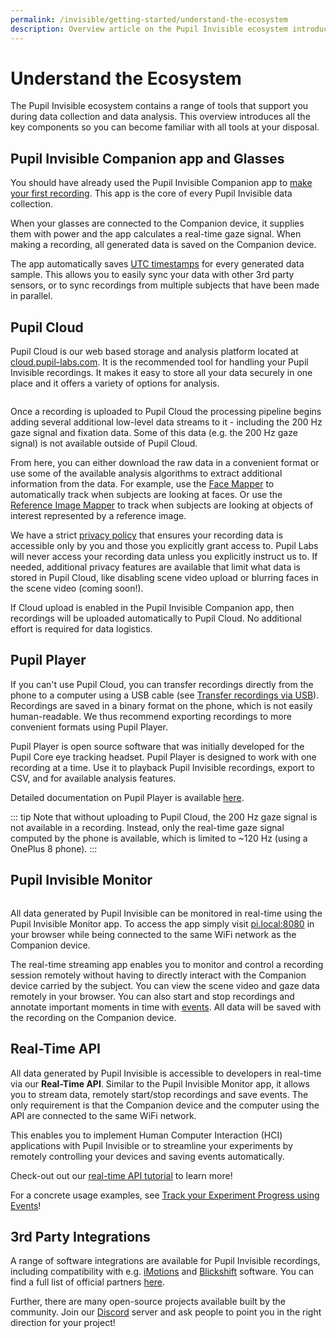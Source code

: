 ```yaml
---
permalink: /invisible/getting-started/understand-the-ecosystem
description: Overview article on the Pupil Invisible ecosystem introducing available software components.
---
```


# Understand the Ecosystem
The Pupil Invisible ecosystem contains a range of tools that support you during data collection and data analysis. This overview introduces all the key components so you can become familiar with all tools at your disposal.

## Pupil Invisible Companion app and Glasses
You should have already used the Pupil Invisible Companion app to [make your first recording](/invisible/getting-started/first-recording). This app is the core of every Pupil Invisible data collection.

When your glasses are connected to the Companion device, it supplies them with power and the app calculates a real-time gaze signal. When making a recording, all generated data is saved on the Companion device.

The app automatically saves [UTC timestamps](https://en.wikipedia.org/wiki/Coordinated_Universal_Time) for every generated data sample. This allows you to easily sync your data with other 3rd party sensors, or to sync recordings from multiple subjects that have been made in parallel.


## Pupil Cloud
Pupil Cloud is our web based storage and analysis platform located at [cloud.pupil-labs.com](https://cloud.pupil-labs.com/). It is the recommended tool for handling your Pupil Invisible recordings.
It makes it easy to store all your data securely in one place and it offers a variety of options for analysis.

<div class="pb-4" style="display:flex;justify-content:center;">
  <v-img
    :src="require('../../media/invisible/getting-started/PL-Ecosystem-white.jpg')"
    max-width=100%
  >
  </v-img>
</div>

Once a recording is uploaded to Pupil Cloud the processing pipeline begins adding several additional low-level data streams to it - including the 200 Hz gaze signal and fixation data. Some of this data (e.g. the 200 Hz gaze signal) is not available outside of Pupil Cloud.

From here, you can either download the raw data in a convenient format or use some of the available analysis algorithms to extract additional information from the data. For example, use the [Face Mapper](/invisible/enrichments/#face-mapper) to automatically track when subjects are looking at faces. Or use the [Reference Image Mapper](/invisible/enrichments/#reference-image-mapper) to track when subjects are looking at objects of interest represented by a reference image.

We have a strict [privacy policy](https://pupil-labs.com/legal/) that ensures your recording data is accessible only by you and those you explicitly grant access to. Pupil Labs will never access your recording data unless you explicitly instruct us to. If needed, additional privacy features are available that limit what data is stored in Pupil Cloud, like disabling scene video upload or blurring faces in the scene video (coming soon!).

If Cloud upload is enabled in the Pupil Invisible Companion app, then recordings will be uploaded automatically to Pupil Cloud. No additional effort is required for data logistics.


## Pupil Player
If you can't use Pupil Cloud, you can transfer recordings directly from the phone to a computer using a USB cable (see [Transfer recordings via USB](/invisible/how-tos/data-collection-with-the-companion-app/transfer-recordings-via-usb)). Recordings are saved in a binary format on the phone, which is not easily human-readable. We thus recommend exporting recordings to more convenient formats using Pupil Player.

Pupil Player is open source software that was initially developed for the Pupil Core eye tracking headset. Pupil Player is designed to work with one recording at a time. Use it to playback Pupil Invisible recordings, export to CSV, and for available analysis features.  

Detailed documentation on Pupil Player is available [here](/core/software/pupil-player).

<DownloadLinks/>

::: tip
Note that without uploading to Pupil Cloud, the 200 Hz gaze signal is not available in a recording. Instead, only the real-time gaze signal computed by the phone is available, which is limited to ~120 Hz (using a OnePlus 8 phone).
:::


## Pupil Invisible Monitor
<div style="display:flex;justify-content:center;" class="pb-4">
  <v-img
    :src="require('../../media/invisible/getting-started/pi-monitor-app.jpg')"
    max-width=100%
  >
  </v-img>
</div>

All data generated by Pupil Invisible can be monitored in real-time using the Pupil Invisible Monitor app. To access the app simply visit [pi.local:8080](http://pi.local:8080) in your browser while being connected to the same WiFi network as the Companion device.

The real-time streaming app enables you to monitor and control a recording session remotely without having to directly interact with the Companion device carried by the subject. You can view the scene video and gaze data remotely in your browser. You can also start and stop recordings and annotate important moments in time with [events](/invisible/explainers/basic-concepts/#events). All data will be saved with the recording on the Companion device.

## Real-Time API
All data generated by Pupil Invisible is accessible to developers in real-time via our **Real-Time API**. Similar to the Pupil Invisible Monitor app, it allows you to stream data, remotely start/stop recordings and save events. The only requirement is that the Companion device and the computer using the API are connected to the same WiFi network.

This enables you to implement Human Computer Interaction (HCI) applications with Pupil Invisible or to streamline your experiments by remotely controlling your devices and saving events automatically.

Check-out out our [real-time API tutorial](/invisible/how-tos/integrate-with-the-real-time-api/introduction) to learn more!

For a concrete usage examples, see [Track your Experiment Progress using Events](/invisible/how-tos/integrate-with-the-real-time-api/track-your-experiment-progress-using-events)!


## 3rd Party Integrations
A range of software integrations are available for Pupil Invisible recordings, including compatibility with e.g. [iMotions](https://imotions.com/) and [Blickshift](https://www.blickshift.com/?lang=de) software. You can find a full list of official partners [here](https://pupil-labs.com/partners-resellers/). 

Further, there are many open-source projects available built by the community. Join our [Discord](https://pupil-labs.com/chat) server and ask people to point you in the right direction for your project!
